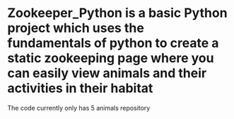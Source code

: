 # Zookeeper_Python is a basic Python project which uses the fundamentals of python to create a static zookeeping page where you can easily view animals and their activities in their habitat
The code currently only has 5 animals repository 
